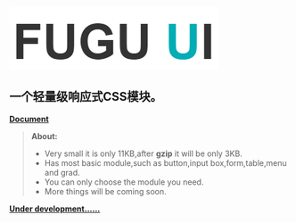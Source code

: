 ![img](logo.png 'preview')

一个轻量级响应式CSS模块。
---

**[<i class="icon-file"></i>Document](#publish-a-document)**

> **About:**
>
> - Very small it is only 11KB,after **gzip** it will be only 3KB.
> - Has most basic module,such as button,input box,form,table,menu and grad.
> - You can only choose the module you need.
> - More things will be coming soon.

**[Under development......](#publish-a-document)**

